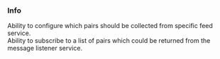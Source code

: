 ### Info  
  
Ability to configure which pairs should be collected from specific feed service.  
Ability to subscribe to a list of pairs which could be returned from the message listener service.  
  